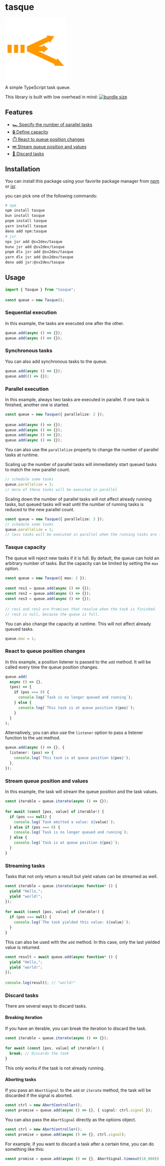 # tasque

<img src="./logo.svg" alt="tasque logo" width="200" />

A simple TypeScript task queue.

This library is built with low overhead in mind: [![bundle size](https://badgen.net/bundlephobia/minzip/tasque)](https://bundlephobia.com/package/tasque)

## Features

- [🏎️ Specify the number of parallel tasks](#parallel-execution)
- [🔒 Define capacity](#queue-capacity)
- [⏱️ React to queue position changes](#react-to-queue-position-changes)
- [⏭️ Stream queue position and values](#stream-queue-position-and-values)
- [🚫 Discard tasks](#discard-tasks)

## Installation

You can install this package using your favorite package manager from [npm](https://www.npmjs.com/package/tasque) or [jsr](https://jsr.io/@sv2dev/tasque).

you can pick one of the following commands:

```bash
# npm
npm install tasque
bun install tasque
pnpm install tasque
yarn install tasque
deno add npm:tasque
# jsr
npx jsr add @sv2dev/tasque
bunx jsr add @sv2dev/tasque
pnpm dlx jsr add @sv2dev/tasque
yarn dlx jsr add @sv2dev/tasque
deno add jsr:@sv2dev/tasque
```

## Usage

```ts
import { Tasque } from "tasque";

const queue = new Tasque();
```

### Sequential execution

In this example, the tasks are executed one after the other.

```ts
queue.add(async () => {});
queue.add(async () => {});
```

### Synchronous tasks

You can also add synchronous tasks to the queue.

```ts
queue.add(async () => {});
queue.add(() => {});
```

### Parallel execution

In this example, always two tasks are executed in parallel. If one task is finished, another one is started.

```ts
const queue = new Tasque({ parallelize: 2 });

queue.add(async () => {});
queue.add(async () => {});
queue.add(async () => {});
queue.add(async () => {});
```

You can also use the `parallelize` property to change the number of parallel tasks at runtime.

Scaling up the number of parallel tasks will immediately start queued tasks to match the new parallel count.

```ts
// schedule some tasks
queue.parallelize = 3;
// more of these tasks will be executed in parallel
```

Scaling down the number of parallel tasks will not affect already running tasks, but queued tasks will wait
until the number of running tasks is reduced to the new parallel count.

```ts
const queue = new Tasque({ parallelize: 3 });
// schedule some tasks
queue.parallelize = 1;
// less tasks will be executed in parallel when the running tasks are finished
```

### Tasque capacity

The queue will reject new tasks if it is full. By default, the queue can hold an arbitrary number of tasks.
But the capacity can be limited by setting the `max` option.

```ts
const queue = new Tasque({ max: 2 });

const res1 = queue.add(async () => {});
const res2 = queue.add(async () => {});
const res3 = queue.add(async () => {});

// res1 and res2 are Promises that resolve when the task is finished.
// res3 is null, because the queue is full.
```

You can also change the capacity at runtime. This will not affect already queued tasks.

```ts
queue.max = 1;
```

### React to queue position changes

In this example, a position listener is passed to the `add` method. It will be called every time the queue position changes.

```ts
queue.add(
  async () => {},
  (pos) => {
    if (pos === 0) {
      console.log(`Task is no longer queued and running`);
    } else {
      console.log(`This task is at queue position ${pos}`);
    }
  }
);
```

Alternatively, you can also use the `listener` option to pass a listener function to the `add` method.

```ts
queue.add(async () => {}, {
  listener: (pos) => {
    console.log(`This task is at queue position ${pos}`);
  },
});
```

### Stream queue position and values

In this example, the task will stream the queue position and the task values.

```ts
const iterable = queue.iterate(async () => {});

for await (const [pos, value] of iterable!) {
  if (pos === null) {
    console.log(`Task emitted a value: ${value}`);
  } else if (pos === 0) {
    console.log(`Task is no longer queued and running`);
  } else {
    console.log(`Task is at queue position ${pos}`);
  }
}
```

### Streaming tasks

Tasks that not only return a result but yield values can be streamed as well.

```ts
const iterable = queue.iterate(async function* () {
  yield "Hello,";
  yield "world!";
});

for await (const [pos, value] of iterable!) {
  if (pos === null) {
    console.log(`The task yielded this value: ${value}`);
  }
}
```

This can also be used with the `add` method. In this case, only the last yielded value is returned.

```ts
const result = await queue.add(async function* () {
  yield "Hello,";
  yield "world!";
});

console.log(result); // "world!"
```

### Discard tasks

There are several ways to discard tasks.

#### Breaking iteration

If you have an iterable, you can break the iteration to discard the task.

```ts
const iterable = queue.iterate(async () => {});

for await (const [pos, value] of iterable!) {
  break; // Discards the task
}
```

This only works if the task is not already running.

#### Aborting tasks

If you pass an `AbortSignal` to the `add` or `iterate` method, the task will be discarded if the signal is aborted.

```ts
const ctrl = new AbortController();
const promise = queue.add(async () => {}, { signal: ctrl.signal });
```

You can also pass the `AbortSignal` directly as the options object.

```ts
const ctrl = new AbortController();
const promise = queue.add(async () => {}, ctrl.signal);
```

For example, if you want to discard a task after a certain time, you can do something like this:

```ts
const promise = queue.add(async () => {}, AbortSignal.timeout(10_000));
```
